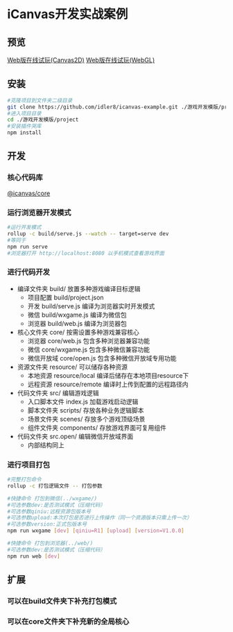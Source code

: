 # **iCanvas开发实战案例**

## 预览
[Web版在线试玩(Canvas2D)](https://idler8.github.io/icanvas-example?_blank)
[Web版在线试玩(WebGL)](https://idler8.github.io/icanvas-example/webgl.html?_blank)
## 安装
```bash
#克隆项目到文件夹二级目录
git clone https://github.com/idler8/icanvas-example.git ./游戏开发模版/project
#进入项目目录
cd ./游戏开发模版/project
#安装插件哭库
npm install
```
## 开发

### 核心代码库
[@icanvas/core](https://idler8.github.io/icanvas?_blank)
### 运行浏览器开发模式
```bash
#运行开发模式
rollup -c build/serve.js --watch -- target=serve dev
#等同于
npm run serve
#浏览器打开 http://localhost:8080 以手机模式查看游戏界面
```
### 进行代码开发
- 编译文件夹 build/ 放置多种游戏编译目标逻辑
  - 项目配置 build/project.json 
  - 开发 build/serve.js 编译为浏览器实时开发模式
  - 微信 build/wxgame.js 编译为微信包
  - 浏览器 build/web.js 编译为浏览器包
- 核心文件夹 core/ 按需设置多种游戏兼容核心
  - 浏览器 core/web.js 包含多种浏览器兼容功能
  - 微信 core/wxgame.js 包含多种微信兼容功能
  - 微信开放域 core/open.js 包含多种微信开放域专用功能
- 资源文件夹 resource/ 可以储存各种资源
  - 本地资源 resource/local 编译后储存在本地项目resource下
  - 远程资源 resource/remote 编译时上传到配置的远程路径内
- 代码文件夹 src/ 编辑游戏逻辑
  - 入口脚本文件 index.js 加载游戏启动逻辑
  - 脚本文件夹 scripts/ 存放各种业务逻辑脚本
  - 场景文件夹 scenes/ 存放多个游戏顶级场景
  - 组件文件夹 components/ 存放游戏界面可复用组件
- 代码文件夹 src.open/ 编辑微信开放域界面
  - 内部结构同上
### 进行项目打包
```bash
#完整打包命令
rollup -c 打包逻辑文件 -- 打包参数

#快捷命令 打包到微信(../wxgame/) 
#可选参数dev:是否测试模式（压缩代码）
#可选参数qiniu:远程资源包版本号
#可选参数upload:本次打包是否进行上传操作（同一个资源版本只需上传一次）
#可选参数version:正式包版本号
npm run wxgame [dev] [qiniu=R1] [upload] [version=V1.0.0]

#快捷命令 打包到浏览器(../web/) 
#可选参数dev:是否测试模式（压缩代码）
npm run web [dev]
```

## 扩展
### 可以在build文件夹下补充打包模式
### 可以在core文件夹下补充新的全局核心
